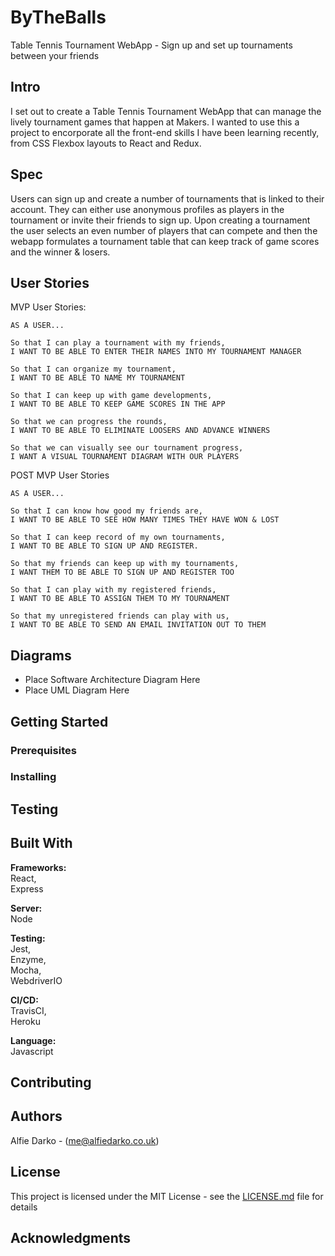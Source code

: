 # ByTheBalls

Table Tennis Tournament WebApp - Sign up and set up tournaments between your friends

## Intro

I set out to create a Table Tennis Tournament WebApp that can manage the lively tournament games that happen at Makers. I wanted to use this a project to encorporate all the front-end skills I have been learning recently, from CSS Flexbox layouts to React and Redux.

## Spec

Users can sign up and create a number of tournaments that is linked to their account. They can either use anonymous profiles as players in the tournament or invite their friends to sign up. Upon creating a tournament the user selects an even number of players that can compete and then the webapp formulates a tournament table that can keep track of game scores and the winner & losers.

## User Stories

MVP User Stories:

```
AS A USER...

So that I can play a tournament with my friends,
I WANT TO BE ABLE TO ENTER THEIR NAMES INTO MY TOURNAMENT MANAGER

So that I can organize my tournament,
I WANT TO BE ABLE TO NAME MY TOURNAMENT

So that I can keep up with game developments,
I WANT TO BE ABLE TO KEEP GAME SCORES IN THE APP

So that we can progress the rounds,
I WANT TO BE ABLE TO ELIMINATE LOOSERS AND ADVANCE WINNERS

So that we can visually see our tournament progress,
I WANT A VISUAL TOURNAMENT DIAGRAM WITH OUR PLAYERS
```

POST MVP User Stories

```
AS A USER...

So that I can know how good my friends are,
I WANT TO BE ABLE TO SEE HOW MANY TIMES THEY HAVE WON & LOST

So that I can keep record of my own tournaments,
I WANT TO BE ABLE TO SIGN UP AND REGISTER.

So that my friends can keep up with my tournaments,
I WANT THEM TO BE ABLE TO SIGN UP AND REGISTER TOO

So that I can play with my registered friends,
I WANT TO BE ABLE TO ASSIGN THEM TO MY TOURNAMENT

So that my unregistered friends can play with us,
I WANT TO BE ABLE TO SEND AN EMAIL INVITATION OUT TO THEM
```

## Diagrams

- Place Software Architecture Diagram Here
- Place UML Diagram Here

## Getting Started

### Prerequisites

### Installing

## Testing

## Built With

<b>Frameworks:</b><br>
React,<br>
Express

<b>Server:</b><br>
Node

<b>Testing:</b><br>
Jest,<br>
Enzyme,<br>
Mocha,<br>
WebdriverIO<br>

<b>CI/CD:</b><br>
TravisCI, <br>
Heroku <br>

<b>Language:</b><br>
Javascript

## Contributing

## Authors

Alfie Darko - (me@alfiedarko.co.uk)

## License

This project is licensed under the MIT License - see the [LICENSE.md](LICENSE.md) file for details

## Acknowledgments
